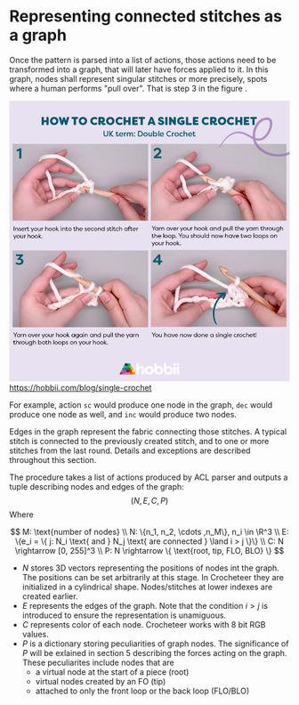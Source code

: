 <!-- TODO make sure current implementation is mentioned as Crocheteer in the introduction -->

# Representing connected stitches as a graph

Once the pattern is parsed into a list of actions, those actions need to be transformed into a graph, that will later have forces applied to it. In this graph, nodes shall represent singular stitches or more precisely, spots where a human performs "pull over". That is step 3 in the figure <!-- TODO figure number -->.
<!-- book instead of figure? https://www.montana.edu/extension/blaine/4-h/4h_documents/CrochetMadeEasy.pdf -->

![alt text](image-1.png)
https://hobbii.com/blog/single-crochet

For example, action `sc` would produce one node in the graph, `dec` would produce one node as well, and `inc` would produce two nodes.

Edges in the graph represent the fabric connecting those stitches. A typical stitch is connected to the previously created stitch, and to one or more stitches from the last round. Details and exceptions are described throughout this section.

The procedure takes a list of actions produced by ACL parser and outputs a tuple describing nodes and edges of the graph:
$$(N, E, C, P)$$
Where
<!-- TODO need help with math notation -->
$$
M: \text{number of nodes}
\\
N: \{n_1, n_2, \cdots ,n_M\}, n_i \in \R^3
\\
E: \{e_i = \{ j: N_i \text{ and } N_j \text{ are connected } \land i > j \}\}
\\
C: N \rightarrow [0, 255]^3
\\
P:  N \rightarrow \{ \text{root, tip, FLO, BLO} \}
$$

<!-- TODO one by one vs cyllinder initializer -->

- $N$ stores 3D vectors representing the positions of nodes int the graph. The positions can be set arbitrarily at this stage. In Crocheteer they are initialized in a cylindrical shape. Nodes/stitches at lower indexes are created earlier.
- $E$ represents the edges of the graph. Note that the condition $i > j$ is introduced to ensure the representation is unamiguous.
- $C$ represents color of each node. Crocheteer works with 8 bit RGB values.
- $P$ is a dictionary storing peculiarities of graph nodes. The significance of $P$ will be exlained in section 5 describing the forces acting on the graph. These peculiarites include nodes that are
  - a virtual node at the start of a piece (root)
  - virtual nodes created by an FO (tip)
  - attached to only the front loop or the back loop (FLO/BLO)


